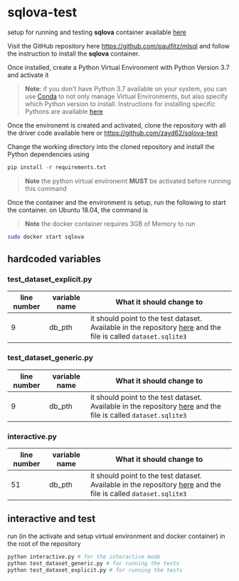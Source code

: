 # sqlova-test

setup for running and testing **sqlova** container available [here](https://github.com/paulfitz/mlsql)

Visit the GitHub repository here https://github.com/paulfitz/mlsql and follow the instruction to install the **sqlova** container.

Once installed, create a Python Virtual Environment with Python Version 3.7 and activate it

> **Note**: if you don't have Python 3.7 available on your system, you can use [Conda](https://docs.conda.io/projects/conda/en/latest/index.html) to not only manage Virtual Environments, but also specify which Python version to install. Instructions for installing specific Pythons are available [here](https://docs.conda.io/projects/conda/en/latest/user-guide/tasks/manage-python.html#installing-a-different-version-of-python) 

Once the environemt is created and activated, clone the repository with all the driver code available here  or https://github.com/zayd62/sqlova-test

Change the working directory into the cloned repository and install the Python dependencies using

```python
pip install -r requirements.txt
```
> **Note** the python virtual environemt **MUST** be activated before running this command

Once the container and the environment is setup, run the following to start the container. on Ubuntu 18.04, the command is 

> **Note** the docker container requires 3GB of Memory to run

```bash
sudo docker start sqlova
```
## hardcoded variables

### test_dataset_explicit.py

| line number | variable name | What it should change to    |
| ----------- | ------------- | --------------------------- |
| 9           | db_pth        | it should point to the test dataset. Available in the repository [here](https://github.com/zayd62/final-year-project) and the file is called `dataset.sqlite3`|

### test_dataset_generic.py

| line number | variable name | What it should change to    |
| ----------- | ------------- | --------------------------- |
| 9           | db_pth        | it should point to the test dataset. Available in the repository [here](https://github.com/zayd62/final-year-project) and the file is called `dataset.sqlite3`|

### interactive.py

| line number | variable name | What it should change to                                                                                                                                      |
| ----------- | ------------- | ------------------------------------------------------------------------------------------------------------------------------------------------------------- |
| 51          | db_pth        | it should point to the test dataset. Available in the repository [here](https://github.com/zayd62/final-year-project) and the file is called `dataset.sqlite3` |

## interactive and test

run (in the activate and setup virtual environment and docker container) in the root of the repository

```bash
python interactive.py # for the interactive mode
python test_dataset_generic.py # for running the tests
python test_dataset_explicit.py # for running the tests
```
